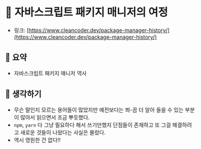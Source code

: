 # 🚙 자바스크립트 패키지 매니저의 여정

- 링크: [https://www.cleancoder.dev/package-manager-history/](https://www.cleancoder.dev/package-manager-history/)

## 📝 요약 
- 자바스크립트 패키지 매니저 역사  

## 🤔 생각하기   
- 무슨 말인지 모르는 용어들이 많았지만 예전보다는 쬐-끔 더 알아 들을 수 있는 부분이 많아서 읽으면서 조금 뿌듯했다.  
- `npm`, `yarn` 다 그냥 필요하다 해서 쓰기만했지 단점들이 존재하고 또 그걸 해결하려고 새로운 것들이 나왔다는 사실은 몰랐다.  
- 역시 영원한 건 없다!! 

